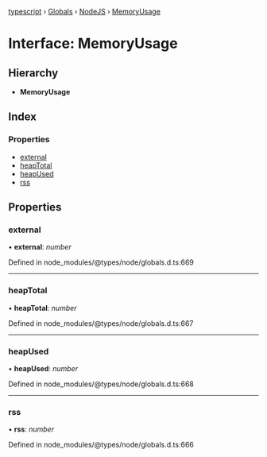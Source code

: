 [typescript](../README.md) › [Globals](../globals.md) › [NodeJS](../modules/nodejs.md) › [MemoryUsage](nodejs.memoryusage.md)

# Interface: MemoryUsage

## Hierarchy

* **MemoryUsage**

## Index

### Properties

* [external](nodejs.memoryusage.md#external)
* [heapTotal](nodejs.memoryusage.md#heaptotal)
* [heapUsed](nodejs.memoryusage.md#heapused)
* [rss](nodejs.memoryusage.md#rss)

## Properties

###  external

• **external**: *number*

Defined in node_modules/@types/node/globals.d.ts:669

___

###  heapTotal

• **heapTotal**: *number*

Defined in node_modules/@types/node/globals.d.ts:667

___

###  heapUsed

• **heapUsed**: *number*

Defined in node_modules/@types/node/globals.d.ts:668

___

###  rss

• **rss**: *number*

Defined in node_modules/@types/node/globals.d.ts:666
